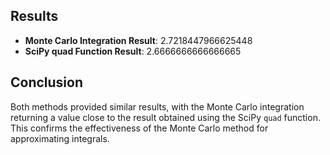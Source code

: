 ## Results

- **Monte Carlo Integration Result**: 2.7218447966625448
- **SciPy quad Function Result**: 2.6666666666666665

## Conclusion

Both methods provided similar results, with the Monte Carlo integration returning a value close to the result obtained using the SciPy `quad` function. This confirms the effectiveness of the Monte Carlo method for approximating integrals.
